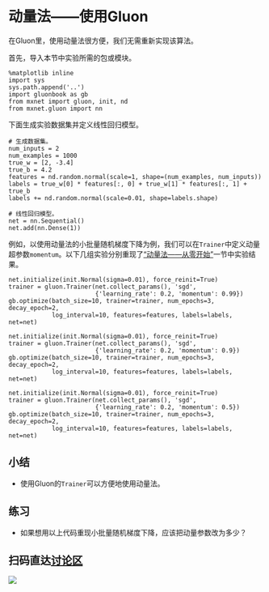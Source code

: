 # 动量法——使用Gluon

在Gluon里，使用动量法很方便，我们无需重新实现该算法。

首先，导入本节中实验所需的包或模块。

```{.python .input}
%matplotlib inline
import sys
sys.path.append('..')
import gluonbook as gb
from mxnet import gluon, init, nd
from mxnet.gluon import nn
```

下面生成实验数据集并定义线性回归模型。

```{.python .input  n=1}
# 生成数据集。
num_inputs = 2
num_examples = 1000
true_w = [2, -3.4]
true_b = 4.2
features = nd.random.normal(scale=1, shape=(num_examples, num_inputs))
labels = true_w[0] * features[:, 0] + true_w[1] * features[:, 1] + true_b
labels += nd.random.normal(scale=0.01, shape=labels.shape)

# 线性回归模型。
net = nn.Sequential()
net.add(nn.Dense(1))
```

例如，以使用动量法的小批量随机梯度下降为例，我们可以在`Trainer`中定义动量超参数`momentum`。以下几组实验分别重现了[“动量法——从零开始”](momentum-scratch.md)一节中实验结果。

```{.python .input  n=3}
net.initialize(init.Normal(sigma=0.01), force_reinit=True)
trainer = gluon.Trainer(net.collect_params(), 'sgd',
                        {'learning_rate': 0.2, 'momentum': 0.99})
gb.optimize(batch_size=10, trainer=trainer, num_epochs=3, decay_epoch=2,
            log_interval=10, features=features, labels=labels, net=net)
```

```{.python .input}
net.initialize(init.Normal(sigma=0.01), force_reinit=True)
trainer = gluon.Trainer(net.collect_params(), 'sgd',
                        {'learning_rate': 0.2, 'momentum': 0.9})
gb.optimize(batch_size=10, trainer=trainer, num_epochs=3, decay_epoch=2,
            log_interval=10, features=features, labels=labels, net=net)
```

```{.python .input}
net.initialize(init.Normal(sigma=0.01), force_reinit=True)
trainer = gluon.Trainer(net.collect_params(), 'sgd',
                        {'learning_rate': 0.2, 'momentum': 0.5})
gb.optimize(batch_size=10, trainer=trainer, num_epochs=3, decay_epoch=2,
            log_interval=10, features=features, labels=labels, net=net)
```

## 小结

* 使用Gluon的`Trainer`可以方便地使用动量法。

## 练习

* 如果想用以上代码重现小批量随机梯度下降，应该把动量参数改为多少？

## 扫码直达[讨论区](https://discuss.gluon.ai/t/topic/1880)

![](../img/qr_momentum-gluon.svg)
